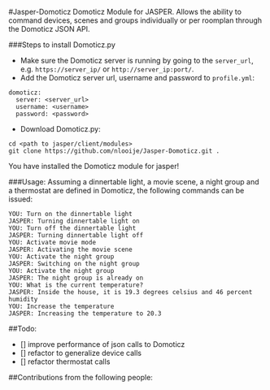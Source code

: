 #Jasper-Domoticz
Domoticz Module for JASPER. 
Allows the ability to command devices, scenes and groups individually or per roomplan through the Domoticz JSON API.

###Steps to install Domoticz.py
- Make sure the Domoticz server is running by going to the `server_url`,
e.g. `https://server_ip/` or `http://server_ip:port/`.
- Add the Domoticz server url, username and password to `profile.yml`:
```
domoticz:
  server: <server_url>
  username: <username>
  password: <password>
```
- Download Domoticz.py:
```
cd <path to jasper/client/modules>
git clone https://github.com/nlooije/Jasper-Domoticz.git .
```
You have installed the Domoticz module for jasper!

###Usage:
Assuming a dinnertable light, a movie scene, a night group and
a thermostat are defined in Domoticz, the following commands can be issued:
```
YOU: Turn on the dinnertable light
JASPER: Turning dinnertable light on
YOU: Turn off the dinnertable light
JASPER: Turning dinnertable light off
YOU: Activate movie mode
JASPER: Activating the movie scene
YOU: Activate the night group
JASPER: Switching on the night group
YOU: Activate the night group
JASPER: The night group is already on
YOU: What is the current temperature?
JASPER: Inside the house, it is 19.3 degrees celsius and 46 percent humidity
YOU: Increase the temperature
JASPER: Increasing the temperature to 20.3
```

##Todo:
- [] improve performance of json calls to Domoticz
- [] refactor to generalize device calls
- [] refactor thermostat calls

##Contributions from the following people:
```
```